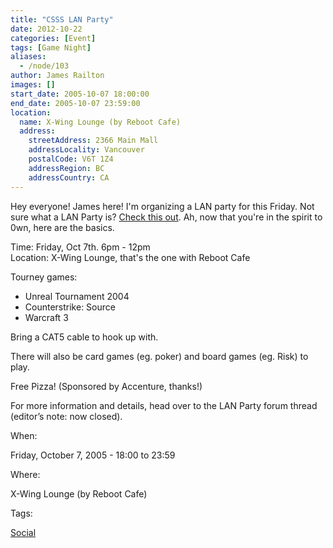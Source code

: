 ```yaml
---
title: "CSSS LAN Party"
date: 2012-10-22
categories: [Event]
tags: [Game Night]
aliases:
  - /node/103
author: James Railton
images: []
start_date: 2005-10-07 18:00:00
end_date: 2005-10-07 23:59:00
location:
  name: X-Wing Lounge (by Reboot Cafe)
  address:
    streetAddress: 2366 Main Mall
    addressLocality: Vancouver
    postalCode: V6T 1Z4
    addressRegion: BC
    addressCountry: CA
---
```


Hey everyone! James here! I'm organizing a LAN party for this Friday. Not sure what a LAN Party is? [Check this out](http://www.lanparty.com/theguide/gettingstarted.shtm). Ah, now that you're in the spirit to 0wn, here are the basics.

Time: Friday, Oct 7th. 6pm - 12pm \
Location: X-Wing Lounge, that's the one with Reboot Cafe

Tourney games:
- Unreal Tournament 2004
- Counterstrike: Source
- Warcraft 3

Bring a CAT5 cable to hook up with.

There will also be card games (eg. poker) and board games (eg. Risk) to play.

Free Pizza! (Sponsored by Accenture, thanks!)

For more information and details, head over to the LAN Party forum thread (editor’s note: now closed).

When: 

Friday, October 7, 2005 - 18:00 to 23:59

Where: 

X-Wing Lounge (by Reboot Cafe)

Tags: 

[Social](/social)
